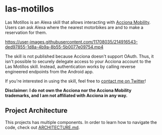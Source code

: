 # las-motillos

Las Motillos is an Alexa skill that allows interacting with
[Acciona Mobility][Acciona]. Users can ask Alexa where the nearest motorbikes
are and to make a reservation for them.

https://user-images.githubusercontent.com/11708035/214916543-ded97855-1d8a-4b9a-8b55-5b0077e09754.mp4

The skill is not published because Acciona doesn't support OAuth. Thus, it isn't
possible to securely delegate access to your Acciona account to the Las Motillos
skill. Instead, authentication works by calling reverse engineered endpoints
from the Android app.

If you're interested in using the skill, feel free to
[contact me on Twitter][My-twitter]!

**Disclaimer: I do not own the Acciona nor the Acciona Mobility trademarks, and
I am not affiliated with Acciona in any way.**

## Project Architecture

This projects has multiple components. In order to learn how to navigate the
code, check out [ARCHITECTURE.md](ARCHITECTURE.md).

[Acciona]: https://movilidad.acciona.com/en_ES/madrid/
[My-twitter]: https://twitter.com/pabcrab
